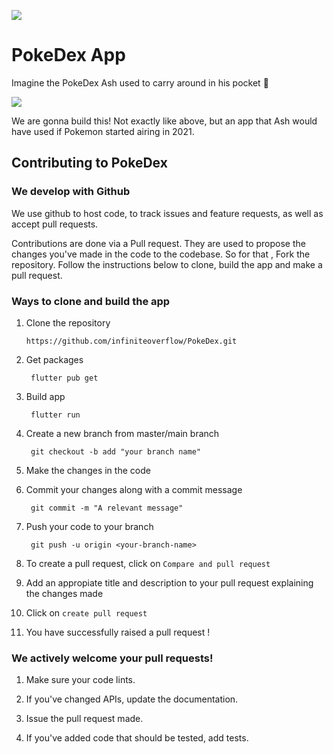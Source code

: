 ![](https://upload.wikimedia.org/wikipedia/commons/thumb/9/98/International_Pok%C3%A9mon_logo.svg/1200px-International_Pok%C3%A9mon_logo.svg.png)

# PokeDex App

Imagine the PokeDex Ash used to carry around in his pocket 🤔

![](https://img.rankedboost.com/wp-content/uploads/2017/09/Pokemon-GO-GEN-4-Pokedex.png)

We are gonna build this! Not exactly like above, but an app that Ash would have used if Pokemon started airing in 2021.

## Contributing to PokeDex

### We develop with Github
   
   We use github to host code, to track issues and feature requests, as well as accept pull requests.
   
Contributions are done via a Pull request. They are used to propose the changes you've made in the code to the codebase.
So for that , Fork the repository.
Follow the instructions below to clone, build the app and make a pull request.
### Ways to clone and build the app

1. Clone the repository
   
       https://github.com/infiniteoverflow/PokeDex.git

2. Get packages

        flutter pub get       

3. Build app
        
        flutter run

4. Create a new branch from master/main branch

        git checkout -b add "your branch name"

5. Make the changes in the code

6. Commit your changes along with a commit message

        git commit -m "A relevant message"

7. Push your code to your branch
    
        git push -u origin <your-branch-name>

8. To create a pull request, click on `Compare and pull request`

9. Add an appropiate title and description to your pull request explaining the changes made

10. Click on `create pull request`

11. You have successfully raised a pull request ! 

### We actively welcome your pull requests!

1. Make sure your code lints.

2. If you've changed APIs, update the documentation.

3. Issue the pull request made.

4. If you've added code that should be tested, add tests.
